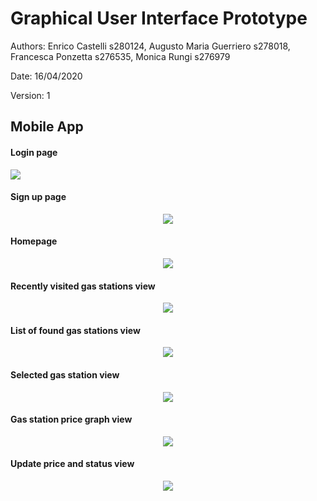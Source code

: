 # Graphical User Interface Prototype  

Authors: Enrico Castelli s280124, Augusto Maria Guerriero s278018, Francesca Ponzetta s276535, Monica Rungi s276979

Date: 16/04/2020

Version: 1


## Mobile App

#### Login page
<p class="text-center">
    <img src="/images/GUI/mobile/Login.png">
</p>

#### Sign up page
<p align="center">
    <img src="/images/GUI/mobile/SignUp.png">
</p>

####  Homepage
<p align="center">
    <img src="/images/GUI/mobile/Homepage.png">
</p>

#### Recently visited gas stations view
<p align="center">
    <img src="/images/GUI/mobile/RecentGSs.png">
</p>

#### List of found gas stations view
<p align="center">
    <img src="/images/GUI/mobile/GSlist.png">
</p>

#### Selected gas station view
<p align="center">
    <img src="/images/GUI/mobile/GSprofile.png">
</p>

#### Gas station price graph view
<p align="center">
    <img src="/images/GUI/mobile/GSpriceGraph.png">
</p>

#### Update price and status view
<p align="center">
    <img src="/images/GUI/mobile/GSupdatePricesStatus.png">
</p>
